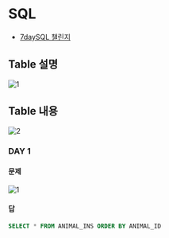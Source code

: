 # SQL

- <a href="https://github.com/ydj515/Algorithm_study/blob/master/Java/src/num15953/Main.java">7daySQL 챌린지</a>

## Table 설명
![1](https://user-images.githubusercontent.com/32935365/64315607-7cd45600-cfed-11e9-83ee-f78d1c0c8aba.PNG)

## Table 내용
![2](https://user-images.githubusercontent.com/32935365/64315628-8a89db80-cfed-11e9-920f-5ba5c08808aa.PNG)


### DAY 1

#### 문제
![1](https://user-images.githubusercontent.com/32935365/64316314-6b8c4900-cfef-11e9-969b-e17d1c35db4e.PNG)

#### 답
```SQL
SELECT * FROM ANIMAL_INS ORDER BY ANIMAL_ID
```

